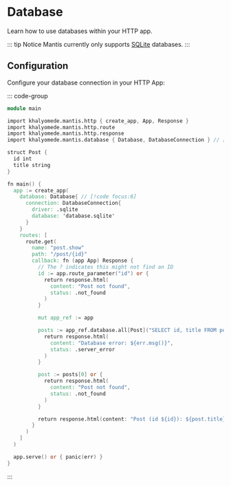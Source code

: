 # Database

Learn how to use databases within your HTTP app.

::: tip Notice
Mantis currently only supports [SQLite](https://www.sqlite.org/) databases.
:::

## Configuration

Configure your database connection in your HTTP App:

::: code-group

```v [main.v]
module main

import khalyomede.mantis.http { create_app, App, Response }
import khalyomede.mantis.http.route
import khalyomede.mantis.http.response
import khalyomede.mantis.database { Database, DatabaseConnection } // [!code focus:6]

struct Post {
  id int
  title string
}

fn main() {
  app := create_app(
    database: Database{ // [!code focus:6]
      connection: DatabaseConnection{
        driver: .sqlite
        database: 'database.sqlite'
      }
    }
    routes: [
      route.get(
        name: "post.show"
        path: "/post/{id}"
        callback: fn (app App) Response {
          // The ? indicates this might not find an ID
          id := app.route_parameter("id") or {
            return response.html(
              content: "Post not found",
              status: .not_found
            )
          }

          mut app_ref := app

          posts := app_ref.database.all[Post]("SELECT id, title FROM posts") or { // [!code focus:6]
            return response.html(
              content: "Database error: ${err.msg()}",
              status: .server_error
            )
          }

          post := posts[0] or {
            return response.html(
              content: "Post not found",
              status: .not_found
            )
          }

          return response.html(content: "Post (id ${id}): ${post.title}")
        }
      )
    ]
  )

  app.serve() or { panic(err) }
}
```

:::
